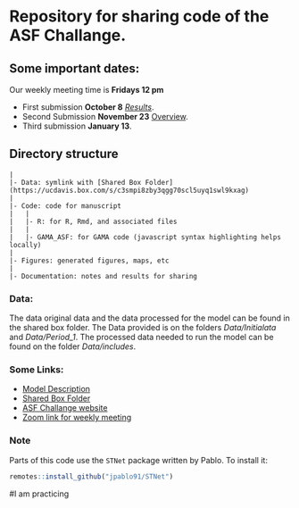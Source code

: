 # Repository for sharing code of the ASF Challange.  

## Some important dates: 
Our weekly meeting time is **Fridays 12 pm**  
  
  - First submission **October 8** *[Results](Documentation/Results/Period_1/Results_P1.md)*.  
  - Second Submission **November 23** [Overview](https://ucdavis.box.com/s/otqb3qcvxcoyp30bpftnzzsp3wy8k557).  
  - Third submission **January 13**.  
  
## Directory structure
	|
    |- Data: symlink with [Shared Box Folder](https://ucdavis.box.com/s/c3smpi8zby3qgg70scl5uyq1swl9kxag)  
	|
    |- Code: code for manuscript
	|   |
	|   |- R: for R, Rmd, and associated files
	|   |
	|   |- GAMA_ASF: for GAMA code (javascript syntax highlighting helps locally)
	|
	|- Figures: generated figures, maps, etc
	|
	|- Documentation: notes and results for sharing

### Data:  

The data original data and the data processed for the model can be found in the shared box folder. The Data provided is on the folders *Data/Initialata* and *Data/Period_1*.  The processed data needed to run the model can be found on the folder *Data/includes*.  

  
### Some Links:  

  - [Model Description](Documentation/ModelDescription.md)
  - [Shared Box Folder](https://ucdavis.box.com/s/c3smpi8zby3qgg70scl5uyq1swl9kxag) 
  - [ASF Challange website](https://www6.inrae.fr/asfchallenge/)  
  - [Zoom link for weekly meeting](https://ucdavis.zoom.us/j/92858469793?pwd=anRsZld0Y01uWWhUTDJSWWQxQXVFUT09)


### Note
Parts of this code use the `STNet` package written by Pablo. To install it:

```r
remotes::install_github("jpablo91/STNet")
```

#I am practicing
